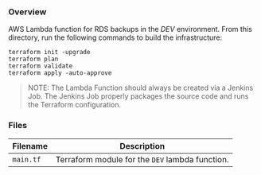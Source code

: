 ### Overview

AWS Lambda function for RDS backups in the *DEV* environment.  From this directory, run the following commands to build 
the infrastructure:

```
terraform init -upgrade
terraform plan
terraform validate
terraform apply -auto-approve
```

> NOTE: The Lambda Function should always be created via a Jenkins Job.  The Jenkins Job properly packages the source 
code and runs the Terraform configuration.

### Files

| Filename            | Description                                                                                  |
|---------------------|----------------------------------------------------------------------------------------------|
| `main.tf`           | Terraform module for the `DEV` lambda function.                                              |